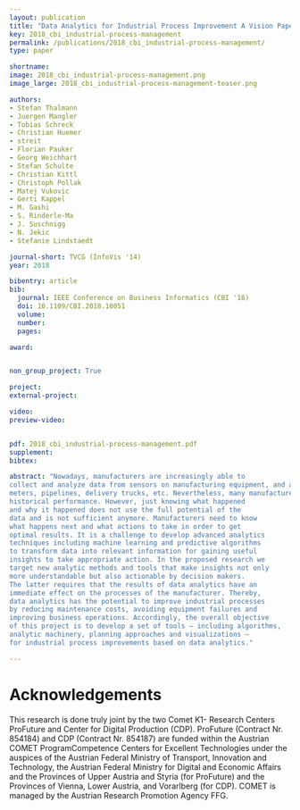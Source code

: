 ```yaml
---
layout: publication
title: "Data Analytics for Industrial Process Improvement A Vision Paper"
key: 2018_cbi_industrial-process-management
permalink: /publications/2018_cbi_industrial-process-management/
type: paper

shortname:
image: 2018_cbi_industrial-process-management.png
image_large: 2018_cbi_industrial-process-management-teaser.png

authors:
- Stefan Thalmann
- Juergen Mangler
- Tobias Schreck
- Christian Huemer
- streit
- Florian Pauker
- Georg Weichhart
- Stefan Schulte
- Christian Kittl
- Christoph Pollak
- Matej Vukovic
- Gerti Kappel
- M. Gashi
- S. Rinderle-Ma
- J. Suschnigg
- N. Jekic
- Stefanie Lindstaedt

journal-short: TVCG (InfoVis '14)
year: 2018

bibentry: article
bib:
  journal: IEEE Conference on Business Informatics (CBI '18)
  doi: 10.1109/CBI.2018.10051
  volume: 
  number: 
  pages:

award:


non_group_project: True

project: 
external-project: 

video: 
preview-video:


pdf: 2018_cbi_industrial-process-management.pdf
supplement:
bibtex:

abstract: "Nowadays, manufacturers are increasingly able to
collect and analyze data from sensors on manufacturing equipment, and also from other types of machinery, such as smart
meters, pipelines, delivery trucks, etc. Nevertheless, many manufacturers are not yet ready to use analytics beyond a tool to track
historical performance. However, just knowing what happened
and why it happened does not use the full potential of the
data and is not sufficient anymore. Manufacturers need to know
what happens next and what actions to take in order to get
optimal results. It is a challenge to develop advanced analytics
techniques including machine learning and predictive algorithms
to transform data into relevant information for gaining useful
insights to take appropriate action. In the proposed research we
target new analytic methods and tools that make insights not only
more understandable but also actionable by decision makers.
The latter requires that the results of data analytics have an
immediate effect on the processes of the manufacturer. Thereby,
data analytics has the potential to improve industrial processes
by reducing maintenance costs, avoiding equipment failures and
improving business operations. Accordingly, the overall objective
of this project is to develop a set of tools — including algorithms,
analytic machinery, planning approaches and visualizations —
for industrial process improvements based on data analytics."

---
```


# Acknowledgements

This research is done truly joint by the two Comet K1-
Research Centers ProFuture and Center for Digital Production
(CDP). ProFuture (Contract Nr. 854184) and CDP (Contract
Nr. 854187) are funded within the Austrian COMET ProgramCompetence Centers for Excellent Technologies under
the auspices of the Austrian Federal Ministry of Transport,
Innovation and Technology, the Austrian Federal Ministry for
Digital and Economic Affairs and the Provinces of Upper
Austria and Styria (for ProFuture) and the Provinces of Vienna,
Lower Austria, and Vorarlberg (for CDP). COMET is managed
by the Austrian Research Promotion Agency FFG.

